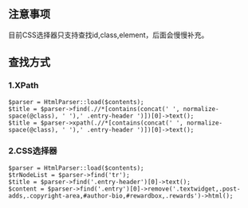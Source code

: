 ## 注意事项<br>
目前CSS选择器只支持查找id,class,element，后面会慢慢补充。<br>
## 查找方式<br>
### 1.XPath
```shell
$parser = HtmlParser::load($contents);
$title = $parser->find(.//*[contains(concat(' ', normalize-space(@class), ' '),' .entry-header ')])[0]->text();
$title = $parser->xpath(.//*[contains(concat(' ', normalize-space(@class), ' '),' .entry-header ')])[0]->text();
```
### 2.CSS选择器 
```shell
$parser = HtmlParser::load($contents);
$trNodeList = $parser->find('tr');
$title = $parser->find('.entry-header')[0]->text();
$content = $parser->find('.entry')[0]->remove('.textwidget,.post-adds,.copyright-area,#author-bio,#rewardbox,.rewards')->html();
```

